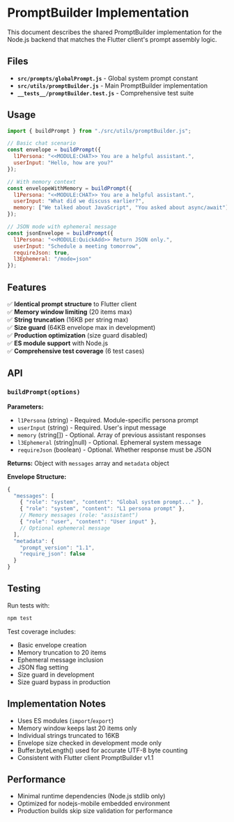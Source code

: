 # PromptBuilder Implementation

This document describes the shared PromptBuilder implementation for the Node.js backend that matches the Flutter client's prompt assembly logic.

## Files

- **`src/prompts/globalPrompt.js`** - Global system prompt constant
- **`src/utils/promptBuilder.js`** - Main PromptBuilder implementation  
- **`__tests__/promptBuilder.test.js`** - Comprehensive test suite

## Usage

```javascript
import { buildPrompt } from "./src/utils/promptBuilder.js";

// Basic chat scenario
const envelope = buildPrompt({
  l1Persona: "<<MODULE:CHAT>> You are a helpful assistant.",
  userInput: "Hello, how are you?"
});

// With memory context
const envelopeWithMemory = buildPrompt({
  l1Persona: "<<MODULE:CHAT>> You are a helpful assistant.",
  userInput: "What did we discuss earlier?",
  memory: ["We talked about JavaScript", "You asked about async/await"]
});

// JSON mode with ephemeral message
const jsonEnvelope = buildPrompt({
  l1Persona: "<<MODULE:QuickAdd>> Return JSON only.",
  userInput: "Schedule a meeting tomorrow",
  requireJson: true,
  l3Ephemeral: "/mode=json"
});
```

## Features

✅ **Identical prompt structure** to Flutter client  
✅ **Memory window limiting** (20 items max)  
✅ **String truncation** (16KB per string max)  
✅ **Size guard** (64KB envelope max in development)  
✅ **Production optimization** (size guard disabled)  
✅ **ES module support** with Node.js  
✅ **Comprehensive test coverage** (6 test cases)

## API

### `buildPrompt(options)`

**Parameters:**
- `l1Persona` (string) - Required. Module-specific persona prompt
- `userInput` (string) - Required. User's input message
- `memory` (string[]) - Optional. Array of previous assistant responses
- `l3Ephemeral` (string|null) - Optional. Ephemeral system message
- `requireJson` (boolean) - Optional. Whether response must be JSON

**Returns:** Object with `messages` array and `metadata` object

**Envelope Structure:**
```javascript
{
  "messages": [
    { "role": "system", "content": "Global system prompt..." },
    { "role": "system", "content": "L1 persona prompt" },
    // Memory messages (role: "assistant")
    { "role": "user", "content": "User input" },
    // Optional ephemeral message
  ],
  "metadata": {
    "prompt_version": "1.1",
    "require_json": false
  }
}
```

## Testing

Run tests with:
```bash
npm test
```

Test coverage includes:
- Basic envelope creation
- Memory truncation to 20 items
- Ephemeral message inclusion
- JSON flag setting
- Size guard in development
- Size guard bypass in production

## Implementation Notes

- Uses ES modules (`import`/`export`)
- Memory window keeps last 20 items only
- Individual strings truncated to 16KB
- Envelope size checked in development mode only
- Buffer.byteLength() used for accurate UTF-8 byte counting
- Consistent with Flutter client PromptBuilder v1.1

## Performance

- Minimal runtime dependencies (Node.js stdlib only)
- Optimized for nodejs-mobile embedded environment
- Production builds skip size validation for performance